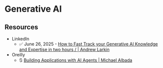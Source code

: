 # Generative AI

## Resources
- LinkedIn
    - ✅ June 26, 2025 - [How to Fast Track your Generative AI Knowledge and Expertise in two hours / | Andrew Larkin](linkedin/genai-fast-track-2h.md)
- Oreilly
    - 🔃 [Building Applications with AI Agents | Michael Albada](oreilly/build-app-ai-agent.md)